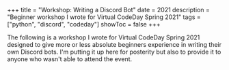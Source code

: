 +++
title = "Workshop: Writing a Discord Bot"
date = 2021
description = "Beginner workshop I wrote for Virtual CodeDay Spring 2021"
tags = ["python", "discord", "codeday"]
showToc = false
+++


The following is a workshop I wrote for Virtual CodeDay Spring 2021 designed to give more or less absolute beginners experience in writing their own Discord bots. I'm putting it up here for posterity but also to provide it to anyone who wasn't able to attend the event.
<!--more-->
